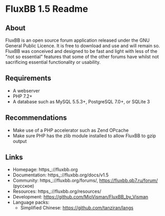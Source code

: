 # FluxBB 1.5 Readme

## About

FluxBB is an open source forum application released under the GNU General Public
Licence. It is free to download and use and will remain so. FluxBB was conceived and
designed to be fast and light with less of the "not so essential" features that some
of the other forums have whilst not sacrificing essential functionality or usability.

## Requirements

* A webserver
* PHP 7.2+
* A database such as MySQL 5.5.3+, PostgreSQL 7.0+, or SQLite 3

## Recommendations

* Make use of a PHP accelerator such as Zend OPcache
* Make sure PHP has the zlib module installed to allow FluxBB to gzip output

## Links

* Homepage: https_://fluxbb.org
* Documentation: https_://fluxbb.org/docs/v1.5
* Community: https_://fluxbb.org/forums/, https://fluxbb.qb7.ru/forum/ (русское)
* Resources: https_://fluxbb.org/resources/
* Development: https://github.com/MioVisman/FluxBB_by_Visman
* Language packs:
  * Simplified Chinese: https://github.com/tanziran/langs

